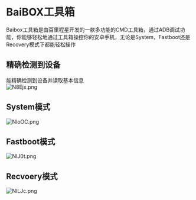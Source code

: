 # BaiBOX工具箱
Baibox工具箱是由百里程星开发的一款多功能的CMD工具箱，通过ADB调试功能，你能够轻松地通过工具箱操控你的安卓手机，无论是System，Fastboot还是Recovery模式下都能轻松操作
## 精确检测到设备
能精确检测到设备并读取基本信息<br>
![N8Ejx.png](https://i.328888.xyz/2023/02/04/N8Ejx.png)

## System模式
![NloOC.png](https://i.328888.xyz/2023/02/03/NloOC.png)

## Fastboot模式
![NlJ0t.png](https://i.328888.xyz/2023/02/03/NlJ0t.png)

## Recvoery模式
![NlLJc.png](https://i.328888.xyz/2023/02/03/NlLJc.png)
